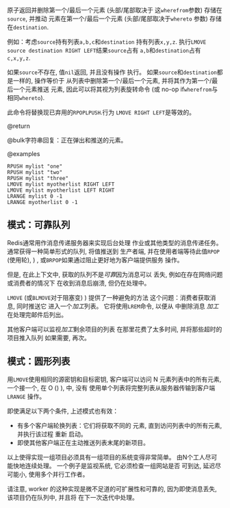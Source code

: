 原子返回并删除第一个/最后一个元素 (头部/尾部取决于
这`wherefrom`参数)  存储在`source`, 并推动
元素在第一个/最后一个元素 (头部/尾部取决于`whereto`
参数)  存储在`destination`.

例如：考虑`source`持有列表`a,b,c`和`destination`
持有列表`x,y,z`.
执行`LMOVE source destination RIGHT LEFT`结果`source`占有
`a,b`和`destination`占有`c,x,y,z`.

如果`source`不存在, 值`nil`返回, 并且没有操作
执行。
如果`source`和`destination`都是一样的, 操作等价于
从列表中删除第一个/最后一个元素, 并将其作为第一个/最后一个元素推送
元素, 因此可以将其视为列表旋转命令 (或
no-op if`wherefrom`与 相同`whereto`).

此命令将替换现已弃用的`RPOPLPUSH`.行为
`LMOVE RIGHT LEFT`是等效的。

@return

@bulk字符串回复：正在弹出和推送的元素。

@examples

```cli
RPUSH mylist "one"
RPUSH mylist "two"
RPUSH mylist "three"
LMOVE mylist myotherlist RIGHT LEFT
LMOVE mylist myotherlist LEFT RIGHT
LRANGE mylist 0 -1
LRANGE myotherlist 0 -1
```

## 模式：可靠队列

Redis通常用作消息传递服务器来实现后台处理
作业或其他类型的消息传递任务。
通常获得一种简单形式的队列, 将值推送到
生产者端, 并在使用者端等待此值`RPOP`
 (使用轮), ) , 或`BRPOP`如果通过阻止更好地为客户端提供服务
操作。

但是, 在此上下文中, 获取的队列不是*可靠*因为消息可以
丢失, 例如在存在网络问题或消费者的情况下
在收到消息后崩溃, 但仍在处理中。

`LMOVE` (或`BLMOVE`对于阻塞变) ) 提供了一种避免的方法
这个问题：消费者获取消息, 同时推送它
进入一个*加工*列表。
它将使用`LREM`命令, 以便从 中删除消息
*加工*在处理完邮件后列出。

其他客户端可以监视*加工*剩余项目的列表
在那里花费了太多时间, 并将那些超时的项目推入队列
如果需要, 再次。

## 模式：圆形列表

用`LMOVE`使用相同的源密钥和目标密钥, 客户端可以访问
N 元素列表中的所有元素, 一个接一个, 在 O () ),  中, 没有
使用单个列表将完整列表从服务器传输到客户端`LRANGE`
操作。

即使满足以下两个条件, 上述模式也有效：

*   有多个客户端轮换列表：它们将获取不同的
    元素, 直到访问列表中的所有元素, 并执行该过程
    重新 启动。
*   即使其他客户端正在主动推送列表末尾的新项目。

以上使得实现一组项目必须具有一组项目的系统变得非常简单。
由N个工人尽可能快地连续处理。
一个例子是监视系统, 它必须检查一组网站是否
可到达, 延迟尽可能小, 使用多个并行工作者。

请注意, worker 的这种实现是微不足道的可扩展性和可靠的, 
因为即使消息丢失, 该项目仍在队列中, 并且将
在下一次迭代中处理。
